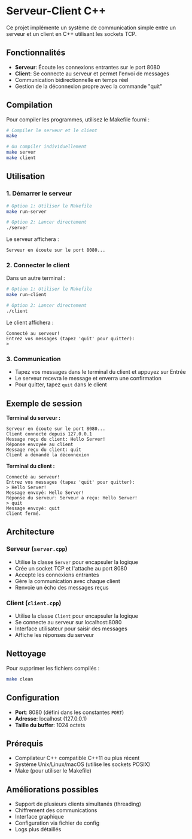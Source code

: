 # Serveur-Client C++

Ce projet implémente un système de communication simple entre un serveur et un client en C++ utilisant les sockets TCP.

## Fonctionnalités

- **Serveur**: Écoute les connexions entrantes sur le port 8080
- **Client**: Se connecte au serveur et permet l'envoi de messages
- Communication bidirectionnelle en temps réel
- Gestion de la déconnexion propre avec la commande "quit"

## Compilation

Pour compiler les programmes, utilisez le Makefile fourni :

```bash
# Compiler le serveur et le client
make

# Ou compiler individuellement
make server
make client
```

## Utilisation

### 1. Démarrer le serveur

```bash
# Option 1: Utiliser le Makefile
make run-server

# Option 2: Lancer directement
./server
```

Le serveur affichera :
```
Serveur en écoute sur le port 8080...
```

### 2. Connecter le client

Dans un autre terminal :

```bash
# Option 1: Utiliser le Makefile
make run-client

# Option 2: Lancer directement
./client
```

Le client affichera :
```
Connecté au serveur!
Entrez vos messages (tapez 'quit' pour quitter):
>
```

### 3. Communication

- Tapez vos messages dans le terminal du client et appuyez sur Entrée
- Le serveur recevra le message et enverra une confirmation
- Pour quitter, tapez `quit` dans le client

## Exemple de session

**Terminal du serveur :**
```
Serveur en écoute sur le port 8080...
Client connecté depuis 127.0.0.1
Message reçu du client: Hello Server!
Réponse envoyée au client
Message reçu du client: quit
Client a demandé la déconnexion
```

**Terminal du client :**
```
Connecté au serveur!
Entrez vos messages (tapez 'quit' pour quitter):
> Hello Server!
Message envoyé: Hello Server!
Réponse du serveur: Serveur a reçu: Hello Server!
> quit
Message envoyé: quit
Client fermé.
```

## Architecture

### Serveur (`server.cpp`)
- Utilise la classe `Server` pour encapsuler la logique
- Crée un socket TCP et l'attache au port 8080
- Accepte les connexions entrantes
- Gère la communication avec chaque client
- Renvoie un écho des messages reçus

### Client (`client.cpp`)
- Utilise la classe `Client` pour encapsuler la logique
- Se connecte au serveur sur localhost:8080
- Interface utilisateur pour saisir des messages
- Affiche les réponses du serveur

## Nettoyage

Pour supprimer les fichiers compilés :

```bash
make clean
```

## Configuration

- **Port**: 8080 (défini dans les constantes `PORT`)
- **Adresse**: localhost (127.0.0.1)
- **Taille du buffer**: 1024 octets

## Prérequis

- Compilateur C++ compatible C++11 ou plus récent
- Système Unix/Linux/macOS (utilise les sockets POSIX)
- Make (pour utiliser le Makefile)

## Améliorations possibles

- Support de plusieurs clients simultanés (threading)
- Chiffrement des communications
- Interface graphique
- Configuration via fichier de config
- Logs plus détaillés
